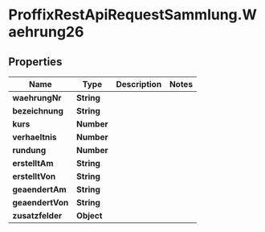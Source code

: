 # ProffixRestApiRequestSammlung.Waehrung26

## Properties
Name | Type | Description | Notes
------------ | ------------- | ------------- | -------------
**waehrungNr** | **String** |  | 
**bezeichnung** | **String** |  | 
**kurs** | **Number** |  | 
**verhaeltnis** | **Number** |  | 
**rundung** | **Number** |  | 
**erstelltAm** | **String** |  | 
**erstelltVon** | **String** |  | 
**geaendertAm** | **String** |  | 
**geaendertVon** | **String** |  | 
**zusatzfelder** | **Object** |  | 


